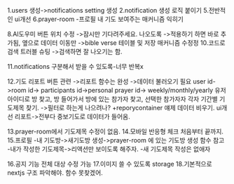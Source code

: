 1.users 생성->notifications setting 생성
2.notification 생성 로직 붙이기
5.전반적인 ui개선
6.prayer-room -프로필 내 기도 보여주는 매커니즘 익히기

8.AI도우미 버튼 위치 수정
->잠시만 기다려주세요. 나오도록
->적용하기 하면 바로 추가됨, 옆으로 데이터 이동만
->bible verse 테이블 및 저장 매커니즘 수정정
10.코드로 검색 트러블 슈팅
->검색하면 잘 나오기는 함. 

11.notifications 구분해서 받을 수 있도록-너무 반복x

12.기도 리포트 버튼 관련
->리포트 함수는 완성
->데이터 불러오기 필요 
user id->room id-> participants id->personal prayer id-> weekly/monthly/yearly
유저 아이디로 방 찾고, 방 들어가서 방에 있는 참가자 찾고, 선택한 참가자자 각자 기간별 기도제목 찾기. 
->필터로 하는게 나으려나? 
 +reporycontainer 얘제 데이터 비우기.
 ui개선 
 리포트->전부다 중보기도로 데이터가 들어옴.

 13.prayer-room에서 기도제목 수정이 없음. 
 14.모바일 반응형 체크 처음부터 끝까지.
 15.프로필
 -내 기도방->새기도방 생성->prayer-room 에 있는 기도방 생성 함수 참고
 -내가 작성한 기도제목->리액션만 보이도록 해주자. 
 -새 기도제목 작성은 없애자

 16.공지 기능 전체 대상 수정 가능
 17.이미지 쓸 수 있도록 storage
 18.기본적으로 nextjs 구조 파악해야. 함수 못찾겠어. 